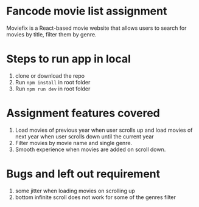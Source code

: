 # Fancode movie list assignment
Moviefix is a React-based movie website that allows users to search for movies by title, filter them by genre.

# Steps to run app in local
1) clone or download the repo
2) Run `npm install` in root folder
3) Run `npm run dev` in root folder

# Assignment features covered
1) Load movies of previous year when user scrolls up and load movies of next year when user scrolls down until the current year
2) Filter movies by movie name and single genre.
3) Smooth experience when movies are added on scroll down.

# Bugs and left out requirement
1) some jitter when loading movies on scrolling up
2) bottom infinite scroll does not work for some of the genres filter
